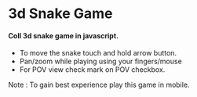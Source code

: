 # 3d Snake Game

#### Coll 3d snake game in javascript.

- To move the snake touch and hold arrow button.
- Pan/zoom while playing using your fingers/mouse
- For POV view check mark on POV checkbox.


Note : To gain best experience play this game in mobile.
